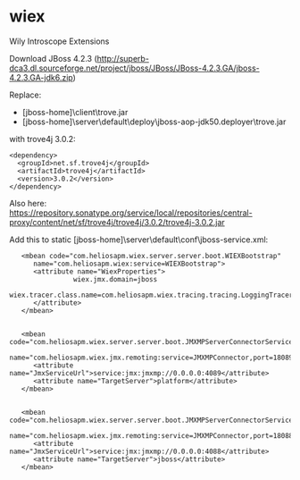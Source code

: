 wiex
====

Wily Introscope Extensions

Download JBoss 4.2.3 (http://superb-dca3.dl.sourceforge.net/project/jboss/JBoss/JBoss-4.2.3.GA/jboss-4.2.3.GA-jdk6.zip)

Replace:

 * [jboss-home]\client\trove.jar 
 * [jboss-home]\server\default\deploy\jboss-aop-jdk50.deployer\trove.jar
 
with trove4j 3.0.2:

```
<dependency>
  <groupId>net.sf.trove4j</groupId>
  <artifactId>trove4j</artifactId>
  <version>3.0.2</version>
</dependency>
```
 
Also here: https://repository.sonatype.org/service/local/repositories/central-proxy/content/net/sf/trove4j/trove4j/3.0.2/trove4j-3.0.2.jar

Add this to static [jboss-home]\server\default\conf\jboss-service.xml:

```
   <mbean code="com.heliosapm.wiex.server.server.boot.WIEXBootstrap" 
      name="com.heliosapm.wiex:service=WIEXBootstrap">
      <attribute name="WiexProperties">
				wiex.jmx.domain=jboss
				wiex.tracer.class.name=com.heliosapm.wiex.tracing.tracing.LoggingTracer      	
      </attribute>      
   </mbean>


   <mbean code="com.heliosapm.wiex.server.server.boot.JMXMPServerConnectorService"
      name="com.heliosapm.wiex.jmx.remoting:service=JMXMPConnector,port=18089,target=platform">
      <attribute name="JmxServiceUrl">service:jmx:jmxmp://0.0.0.0:4089</attribute>
      <attribute name="TargetServer">platform</attribute>      
   </mbean>

   
   <mbean code="com.heliosapm.wiex.server.server.boot.JMXMPServerConnectorService"
      name="com.heliosapm.wiex.jmx.remoting:service=JMXMPConnector,port=18088,target=jboss">
      <attribute name="JmxServiceUrl">service:jmx:jmxmp://0.0.0.0:4088</attribute>
      <attribute name="TargetServer">jboss</attribute>      
   </mbean>

```
